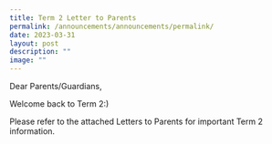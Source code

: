 ```yaml
---
title: Term 2 Letter to Parents
permalink: /announcements/announcements/permalink/
date: 2023-03-31
layout: post
description: ""
image: ""
---
```

Dear Parents/Guardians,

Welcome back to Term 2:)

Please refer to the attached Letters to Parents for important Term 2 information.

[](/files/letter-to-parents_term2_2023_sec_1.pdf)

[](/files/letter-to-parents_term2_2023_sec_2.pdf)

[](/files/letter-to-parents_term2_2023_sec_3.pdf)

[](/files/letter-to-parents_term2_2023_sec_45.pdf)